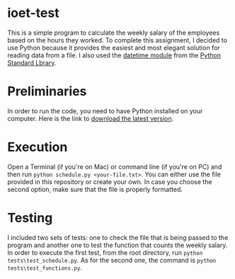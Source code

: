 # ioet-test

This is a simple program to calculate the weekly salary of the employees based on the hours they worked. To complete this assignment, I decided to use Python because it provides the easiest and most elegant solution for reading data from a file. I also used the [datetime module](https://docs.python.org/3/library/datetime.html) from the [Python Standard Lbrary](https://docs.python.org/3/library/).

# Preliminaries

In order to run the code, you need to have Python installed on your computer. Here is the link to [download the latest version](https://www.python.org/downloads/).

# Execution

Open a Terminal (if you're on Mac) or command line (if you're on PC) and then run ```python schedule.py <your-file.txt>```. You can either use the file provided in this repository or create your own. In case you choose the second option, make sure that the file is properly formatted.

# Testing

I included two sets of tests: one to check the file that is being passed to the program and another one to test the function that counts the weekly salary. In order to execute the first test, from the root directory, run ```python tests\test_schedule.py```. As for the second one, the command is ```python tests\test_functions.py```.
